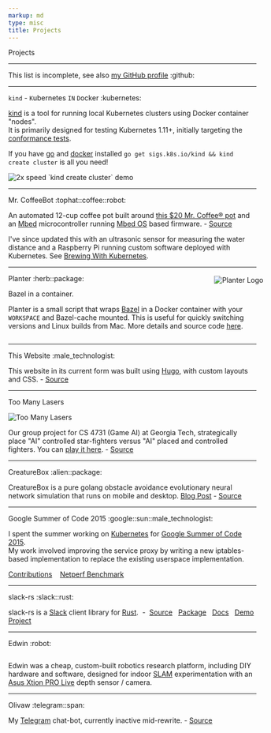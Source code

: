 ```yaml
---
markup: md
type: misc
title: Projects
---
```

<div class="tile">
    <p class="page-title">Projects</p>
    <hr class="full-bleed">
    <p class="big bold section-title centered-text" style="">This list is incomplete, see also <span class="inline-block"><a href="http://github.com/BenTheElder">my GitHub profile</a> <span class="emoji" style="background-image:url(/images/GitHub-Mark-120px-plus.png)" title=":github:">:github:</span></span></p>
    <hr>
      <p class="section-title"><code>kind</code> - <code>K</code>ubernetes <code>IN</code> <code>D</code>ocker <span class="emoji" style="background-image:url(/images/kubernetes_logo.svg)" title=":kubernetes:"/>:kubernetes:</span></p>
      <p><a href="https://sigs.k8s.io/kind">kind</a> is a tool for running local Kubernetes clusters using Docker container "nodes".<br>It is primarily designed for testing Kubernetes 1.11+, initially targeting the <a href="https://github.com/kubernetes/community/blob/master/contributors/devel/conformance-tests.md">conformance tests</a>.</p>
      <p> If you have <a href="https://golang.org/">go</a> and <a href="https://www.docker.com/">docker</a> installed <code>go get sigs.k8s.io/kind && kind create cluster</code> is all you need!</p>
      <img class="" src="https://gist.githubusercontent.com/BenTheElder/621bc321fc6d9506fd936feb36d32dd0/raw/7fe14e9d0929cab428929ca6c501abc990c07359/kind-create-cluster.gif" alt="2x speed `kind create cluster` demo" />
    <hr>
      <p class="section-title">Mr. CoffeeBot <span class="emoji" style="background-image:url(/images/emoji/emoji_u1f3a9.png)" title=":tophat:">:tophat:</span><span class="emoji" style="background-image:url(/images/emoji/emoji_u2615.png)" title=":coffee:">:coffee:</span><span class="emoji" style="background-image:url(/images/emoji/emoji_u1f916.png)" title=":robot:">:robot:</span></p>
      <p>An automated 12-cup coffee pot built around <a href="https://www.mrcoffee.com/coffee-makers/12-cup-coffee-maker/mr.-coffee-simple-brew-12-cup-switch-coffee-maker-black/SK13-RB.html">this $20 Mr. Coffee® pot</a> and an <a href="https://www.mbed.com/">Mbed</a> microcontroller running <a href="https://www.mbed.com/en/platform/mbed-os/">Mbed OS</a> based firmware. - <a href="https://github.com/BenTheElder/MrCoffeeBot" class="italic">Source</a></p>
      <p>I've since updated this with an ultrasonic sensor for measuring the water distance and a Raspberry Pi running custom software deployed with Kubernetes. See <a href="/posts/brewing-with-kubernetes">Brewing With Kubernetes</a>.</p>
    <hr>
      <p class="section-title">Planter <span class="emoji" style="background-image:url(/images/emoji/emoji_u1f33f.png)" alt="Herb" title=":herb:">:herb:</span><span class="emoji" style="background-image:url(/images/emoji/emoji_u1f4e6.png)" title=":package:">:package:</span></p>
      <p class="min-para">Bazel in a container.<img src="/images/planter.svg" alt="Planter Logo" title="Planter Logo" style="margin: 0; padding: 0; float: right; padding-left: 1em; clear: left; margin-top: -2em; margin-right: -1em;" /></p>
      <p class="min-para">Planter is a small script that wraps <a href="https://bazel.build">Bazel</a> in a Docker container with your <code>WORKSPACE</code> and Bazel-cache mounted. This is useful for quickly switching versions and Linux builds from Mac. More details and source code <a href="https://github.com/kubernetes/test-infra/tree/master/planter">here</a>.</p>
      <div style="clear: both;"></div>
    <hr>
      <p class="section-title">This Website <span class="emoji" style="background-image:url(/images/emoji/emoji_u1f468_200d_1f4bb.png)"title=":male_technologist:">:male_technologist:</span></p>
      <p>This website in its current form was built using <a href="https://gohugo.io/">Hugo</a>, with custom layouts and CSS. - <a href="https://github.com/BenTheElder/site" class="italic">Source</a>
      </p>
    <hr>
      <p class="section-title">Too Many Lasers <span class="emoji" style="background-image:url(/images/emoji/emoji_u1f680.png)" title=":rocket:"></span></p>
      <img src="/images/too_many_lasers_paused_optim.png" alt="Too Many Lasers" title="Too Many Lasers" class="centered" />
      <div><p>Our group project for CS 4731 (Game AI) at Georgia Tech, strategically place "AI" controlled star-fighters versus "AI" placed and controlled fighters. You can <a href="/projects/too-many-lasers">play it here</a>. - <a href="https://github.com/BenTheElder/Too-Many-Lasers" class="italic">Source</a></p>
      </div>
    <hr>
      <p class="section-title">CreatureBox <span class="emoji" style="background-image:url(/images/emoji/emoji_u1f47e.png)" title=":alien:">:alien:</span><span class="emoji" style="background-image:url(/images/emoji/emoji_u1f4e6.png)" title=":package:">:package:</span></p>
      <p>CreatureBox is a pure golang obstacle avoidance evolutionary neural network simulation that runs on mobile and desktop.
        <a href="/blog/creaturebox.html">Blog Post</a> -
        <a href="https://github.com/BenTheElder/creaturebox" class="italic">Source</a>
      </p>
    <hr>
      <p class="section-title">Google Summer of Code 2015 <span class="emoji" style="background-image:url(/images/google_g.png)" title=":google:">:google:</span><span class="emoji" style="background-image:url(/images/emoji/emoji_u2600.png)" title=":sun:">:sun:</span><span class="emoji" style="background-image:url(/images/emoji/emoji_u1f468_200d_1f4bb.png)" title=":male_technologist:">:male_technologist:<span></p>
      <p>I spent the summer working on <a href="http://kubernetes.io">Kubernetes</a> for <a href="https://developers.google.com/open-source/gsoc/">Google Summer of Code</a> <a href="https://www.google-melange.com/gsoc/homepage/google/gsoc2015">2015</a>.<br>My work involved improving the service proxy by writing a new iptables-based implementation to replace the existing userspace implementation.</p>
      <p><a href="https://github.com/kubernetes/kubernetes/commits/master?author=BenTheElder">Contributions</a>&nbsp;&nbsp;&nbsp;&nbsp;<a href="https://github.com/kubernetes/contrib/pull/10">Netperf Benchmark</a></p>
    <hr>
      <p class="section-title">slack-rs <span class="emoji" style="background-image:url(/images/Slack_Mark_Web_Cropped.png)" title=":slack:">:slack:</span><span class="emoji" style="background-image:url(/images/rust-logo-128x128-blk.png)" title=":rust:">:rust:</span></p>
      <p>slack-rs is a
        <a href="https://slack.com/">Slack</a> client library for
        <a href="http://www.rust-lang.org">Rust</a>.&nbsp;&nbsp;-&nbsp;
        <a href="https://github.com/BenTheElder/slack-rs" class="italic">Source</a>&nbsp;&nbsp;
        <a href="https://crates.io/crates/slack">Package</a>&nbsp;&nbsp;
        <a href="https://bentheelder.github.io/slack-rs">Docs</a>&nbsp;&nbsp;
        <a href="https://github.com/BenTheElder/slack-rs-demo">Demo Project</a>
      </p>
    <hr>
      <p class="section-title">Edwin <span class="emoji" style="background-image:url(/images/emoji/emoji_u1f916.png)" title=":robot:">:robot:<span></p>
      <img src="/images/robot.png" alt="" title="Edwin" class="centered" />
      <p>Edwin was a cheap, custom-built robotics research platform, including DIY hardware and software, designed for indoor <a href="https://en.wikipedia.org/wiki/Simultaneous_localization_and_mapping)">SLAM</a> experimentation with an <a href="https://www.asus.com/us/3D-Sensor/Xtion_PRO_LIVE/">Asus Xtion PRO Live</a> depth sensor / camera.</p>
    <hr>
      <p class="section-title">Olivaw <span class="emoji" style="background-image:url(/images/telegram_logo.png)" title=":telegram:">:telegram:</span><span class="emoji" style="background-image:url(/images/emoji/emoji_u1f916.png)" title=":robot:">:span:</span></p>
      <p>My
        <a href="https://telegram.org/">Telegram</a> chat-bot, currently inactive mid-rewrite. -
        <a href="https://github.com/BenTheElder/olivaw" class="italic">Source</a>
      </p>
      </p>
  </div>
